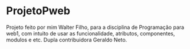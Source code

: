 # ProjetoPweb
Projeto feito por mim Walter Filho, para a disciplina de Programação para web1, com intuito de usar as funcionalidade, atributos, componentes, modulos e etc.
Dupla contribuidora Geraldo Neto.

